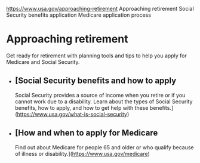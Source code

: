 

https://www.usa.gov/approaching-retirement
Approaching retirement
Social Security benefits application
Medicare application process

Approaching retirement
======================

Get ready for retirement with planning tools and tips to help you apply for Medicare and Social Security.

* [Social Security benefits and how to apply
  -----------------------------------------

  Social Security provides a source of income when you retire or if you cannot work due to a disability. Learn about the types of Social Security benefits, how to apply, and how to get help with these benefits.](https://www.usa.gov/what-is-social-security)
* [How and when to apply for Medicare
  ----------------------------------

  Find out about Medicare for people 65 and older or who qualify because of illness or disability.](https://www.usa.gov/medicare)
